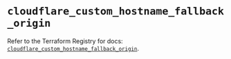 # `cloudflare_custom_hostname_fallback_origin`

Refer to the Terraform Registry for docs: [`cloudflare_custom_hostname_fallback_origin`](https://registry.terraform.io/providers/cloudflare/cloudflare/4.27.0/docs/resources/custom_hostname_fallback_origin).
